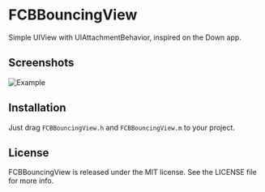 # FCBBouncingView
Simple UIView with UIAttachmentBehavior, inspired on the Down app.

## Screenshots

![Example](https://i.imgflip.com/t3xl2.gif "Example View")

## Installation

Just drag `FCBBouncingView.h` and `FCBBouncingView.m` to your project.

## License

FCBBouncingView is released under the MIT license. See the LICENSE file for more info.